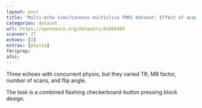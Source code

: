 ```yaml
---
layout: post
title: "Multi-echo simultaneous multislice fMRI dataset: Effect of acquisition parameters on fMRI data"
categories: dataset
url: https://openneuro.org/datasets/ds004499
scanner: 3T
echoes: [3]
extras: [physio]
fmriprep:
afni:
---
```


Three echoes with concurrent physio, but they varied TR, MB factor, number of scans, and flip angle.

The task is a combined flashing checkerboard-button pressing block design.
